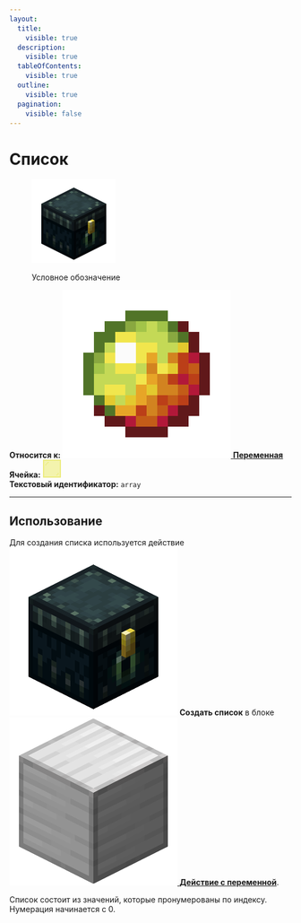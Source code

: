```yaml
---
layout:
  title:
    visible: true
  description:
    visible: true
  tableOfContents:
    visible: true
  outline:
    visible: true
  pagination:
    visible: false
---
```


# Список

<figure><img src="../../../../.gitbook/assets/ender_chest.png" alt="" width="150"><figcaption><p>Условное обозначение</p></figcaption></figure>

**Относится к:** [<img src="../../../../.gitbook/assets/magma_cream.png" alt="" data-size="line"> **Переменная**](./)\
**Ячейка:** <img src="../../../../.gitbook/assets/yellow_stained_glass_pane.png" alt="" data-size="line">\
**Текстовый идентификатор:** `array`

***

## Использование

Для создания списка используется действие <img src="../../../../.gitbook/assets/ender_chest.png" alt="" data-size="line"> **Создать список** в блоке [<img src="../../../../.gitbook/assets/iron_block.png" alt="" data-size="line"> **Действие с переменной**](../../blocks/variable_action.md).

Список состоит из значений, которые пронумерованы по индексу. Нумерация начинается с 0.
